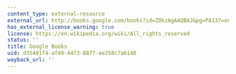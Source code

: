```yaml
---
content_type: external-resource
external_url: http://books.google.com/books?id=ZDkzAgAAQBAJ&pg=PA137=onepage
has_external_license_warning: true
license: https://en.wikipedia.org/wiki/All_rights_reserved
status: ''
title: Google Books
uid: d35401f4-af49-4473-8877-ee258c7a6140
wayback_url: ''
---
```

